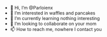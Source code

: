 - 👋 Hi, I’m @Parloienx
- 👀 I’m interested in waffles and pancakes
- 🌱 I’m currently learning nothing interesting
- 💞️ I’m looking to collaborate on your mom
- 📫 How to reach me, nowhere I contact you

<!---
Parloienx/Parloienx is a ✨ special ✨ repository because its `README.md` (this file) appears on your GitHub profile.
You can click the Preview link to take a look at your changes.
--->
